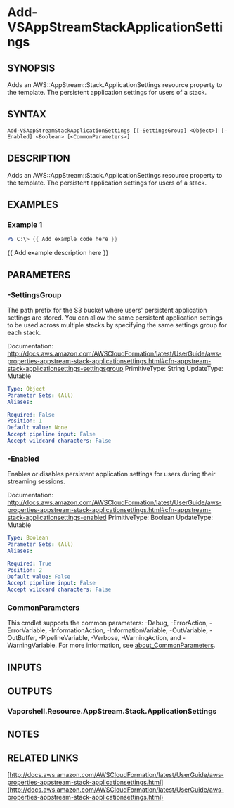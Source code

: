 # Add-VSAppStreamStackApplicationSettings

## SYNOPSIS
Adds an AWS::AppStream::Stack.ApplicationSettings resource property to the template.
The persistent application settings for users of a stack.

## SYNTAX

```
Add-VSAppStreamStackApplicationSettings [[-SettingsGroup] <Object>] [-Enabled] <Boolean> [<CommonParameters>]
```

## DESCRIPTION
Adds an AWS::AppStream::Stack.ApplicationSettings resource property to the template.
The persistent application settings for users of a stack.

## EXAMPLES

### Example 1
```powershell
PS C:\> {{ Add example code here }}
```

{{ Add example description here }}

## PARAMETERS

### -SettingsGroup
The path prefix for the S3 bucket where users' persistent application settings are stored.
You can allow the same persistent application settings to be used across multiple stacks by specifying the same settings group for each stack.

Documentation: http://docs.aws.amazon.com/AWSCloudFormation/latest/UserGuide/aws-properties-appstream-stack-applicationsettings.html#cfn-appstream-stack-applicationsettings-settingsgroup
PrimitiveType: String
UpdateType: Mutable

```yaml
Type: Object
Parameter Sets: (All)
Aliases:

Required: False
Position: 1
Default value: None
Accept pipeline input: False
Accept wildcard characters: False
```

### -Enabled
Enables or disables persistent application settings for users during their streaming sessions.

Documentation: http://docs.aws.amazon.com/AWSCloudFormation/latest/UserGuide/aws-properties-appstream-stack-applicationsettings.html#cfn-appstream-stack-applicationsettings-enabled
PrimitiveType: Boolean
UpdateType: Mutable

```yaml
Type: Boolean
Parameter Sets: (All)
Aliases:

Required: True
Position: 2
Default value: False
Accept pipeline input: False
Accept wildcard characters: False
```

### CommonParameters
This cmdlet supports the common parameters: -Debug, -ErrorAction, -ErrorVariable, -InformationAction, -InformationVariable, -OutVariable, -OutBuffer, -PipelineVariable, -Verbose, -WarningAction, and -WarningVariable. For more information, see [about_CommonParameters](http://go.microsoft.com/fwlink/?LinkID=113216).

## INPUTS

## OUTPUTS

### Vaporshell.Resource.AppStream.Stack.ApplicationSettings
## NOTES

## RELATED LINKS

[http://docs.aws.amazon.com/AWSCloudFormation/latest/UserGuide/aws-properties-appstream-stack-applicationsettings.html](http://docs.aws.amazon.com/AWSCloudFormation/latest/UserGuide/aws-properties-appstream-stack-applicationsettings.html)

